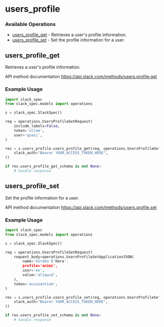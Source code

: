 # users_profile

### Available Operations

* [users_profile_get](#users_profile_get) - Retrieves a user's profile information.
* [users_profile_set](#users_profile_set) - Set the profile information for a user.

## users_profile_get

Retrieves a user's profile information.

API method documentation
<https://api.slack.com/methods/users.profile.get>

### Example Usage

```python
import slack_spec
from slack_spec.models import operations

s = slack_spec.SlackSpec()

req = operations.UsersProfileGetRequest(
    include_labels=False,
    token='ullam',
    user='quasi',
)

res = s.users_profile.users_profile_get(req, operations.UsersProfileGetSecurity(
    slack_auth="Bearer YOUR_ACCESS_TOKEN_HERE",
))

if res.users_profile_get_schema is not None:
    # handle response
```

## users_profile_set

Set the profile information for a user.

API method documentation
<https://api.slack.com/methods/users.profile.set>

### Example Usage

```python
import slack_spec
from slack_spec.models import operations

s = slack_spec.SlackSpec()

req = operations.UsersProfileSetRequest(
    request_body=operations.UsersProfileSetApplicationJSON(
        name='Gordon O'Hara',
        profile='animi',
        user='ex',
        value='aliquid',
    ),
    token='accusantium',
)

res = s.users_profile.users_profile_set(req, operations.UsersProfileSetSecurity(
    slack_auth="Bearer YOUR_ACCESS_TOKEN_HERE",
))

if res.users_profile_set_schema is not None:
    # handle response
```
